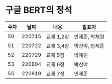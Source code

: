 구글 BERT의 정석
=========
|주차|날짜|내용|발표자|
|------|---|---|---|
|50|220715|교재 1,2장|안제준, 박채원|
|51|220722|교재 3,4장|박산야, 안제준|
|52|220729|교재 5장|박채원|
|53|220804|교재 6장|박산야|
|55|220819|교재 7장|안제준|
<br>
